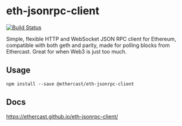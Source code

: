 # eth-jsonrpc-client
[![Build Status](https://travis-ci.org/Ethercast/eth-jsonrpc-client.svg?branch=master)](https://travis-ci.org/Ethercast/eth-jsonrpc-client)

Simple, flexible HTTP and WebSocket JSON RPC client for Ethereum, compatible with both geth and parity, made for polling blocks from Ethercast. Great for when Web3 is just too much.

## Usage
`npm install --save @ethercast/eth-jsonrpc-client`

## Docs
https://ethercast.github.io/eth-jsonrpc-client/
